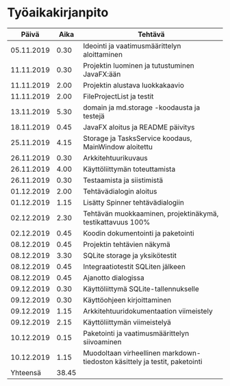 # Työaikakirjanpito

Päivä | Aika | Tehtävä
----|-----|-----------------------
05.11.2019 | 0.30 | Ideointi ja vaatimusmäärittelyn aloittaminen
11.11.2019 | 0.30 | Projektin luominen ja tutustuminen JavaFX:ään
11.11.2019 | 2.00 | Projektin alustava luokkakaavio
11.11.2019 | 2.00 | FileProjectList ja testit
13.11.2019 | 5.30 | domain ja md.storage -koodausta ja testejä
18.11.2019 | 0.45 | JavaFX aloitus ja README päivitys
25.11.2019 | 4.15 | Storage ja TasksService koodaus, MainWindow aloitettu 
26.11.2019 | 0.30 | Arkkitehtuurikuvaus
26.11.2019 | 4.00 | Käyttöliittymän toteuttamista
26.11.2019 | 0.30 | Testaamista ja siistimistä
01.12.2019 | 2.00 | Tehtävädialogin aloitus
01.12.2019 | 1.15 | Lisätty Spinner tehtävädialogiin
02.12.2019 | 2.30 | Tehtävän muokkaaminen, projektinäkymä, testikattavuus 100%
02.12.2019 | 0.45 | Koodin dokumentointi ja paketointi
08.12.2019 | 0.45 | Projektin tehtävien näkymä
08.12.2019 | 3.30 | SQLite storage ja yksikötestit
08.12.2019 | 0.45 | Integraatiotestit SQLiten jälkeen
08.12.2019 | 0.45 | Ajanotto dialogissa
09.12.2019 | 0.30 | Käyttöliittymä SQLite-tallennukselle
09.12.2019 | 0.30 | Käyttöohjeen kirjoittaminen
09.12.2019 | 1.15 | Arkkitehtuuridokumentaation viimeistely
09.12.2019 | 2.15 | Käyttöliittymän viimeistelyä
10.12.2019 | 0.15 | Paketointi ja vaatimusmäärittelyn siivoaminen
10.12.2019 | 1.15 | Muodoltaan virheellinen markdown-tiedoston käsittely ja testit, paketointi
Yhteensä | 38.45 | 





















